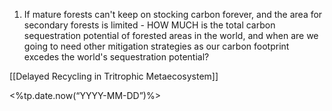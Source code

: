 
1. If mature forests can't keep on stocking carbon forever, and the area for secondary forests is limited - HOW MUCH is the total carbon sequestration potential of forested areas in the world, and when are we going to need other mitigation strategies as our carbon footprint excedes the world's sequestration potential?

[[Delayed Recycling in Tritrophic Metaecosystem]]



<%tp.date.now(“YYYY-MM-DD”)%>


